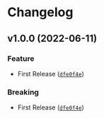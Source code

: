 # Changelog

<!--next-version-placeholder-->

## v1.0.0 (2022-06-11)
### Feature
* First Release ([`dfe0f4e`](https://github.com/chrismaille/bhub_challenge/commit/dfe0f4ed71cdf5bc4ecdfb903ea4481b872a19e0))

### Breaking
* First Release  ([`dfe0f4e`](https://github.com/chrismaille/bhub_challenge/commit/dfe0f4ed71cdf5bc4ecdfb903ea4481b872a19e0))
